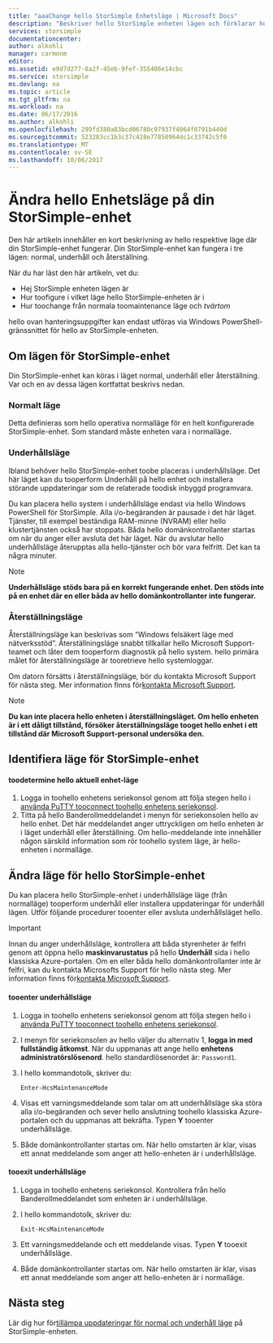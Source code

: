 ```yaml
---
title: "aaaChange hello StorSimple Enhetsläge | Microsoft Docs"
description: "Beskriver hello StorSimple enheten lägen och förklarar hur toouse Windows PowerShell för StorSimple toochange hello enhet-läge."
services: storsimple
documentationcenter: 
author: alkohli
manager: carmonm
editor: 
ms.assetid: e9d7d277-8a2f-45eb-9fef-355486e14cbc
ms.service: storsimple
ms.devlang: na
ms.topic: article
ms.tgt_pltfrm: na
ms.workload: na
ms.date: 06/17/2016
ms.author: alkohli
ms.openlocfilehash: 299fd380a83bcd06780c97937f4064f0791b440d
ms.sourcegitcommit: 523283cc1b3c37c428e77850964dc1c33742c5f0
ms.translationtype: MT
ms.contentlocale: sv-SE
ms.lasthandoff: 10/06/2017
---
```

# <a name="change-hello-device-mode-on-your-storsimple-device"></a>Ändra hello Enhetsläge på din StorSimple-enhet
Den här artikeln innehåller en kort beskrivning av hello respektive läge där din StorSimple-enhet fungerar. Din StorSimple-enhet kan fungera i tre lägen: normal, underhåll och återställning. 

När du har läst den här artikeln, vet du:

* Hej StorSimple enheten lägen är
* Hur toofigure i vilket läge hello StorSimple-enheten är i
* Hur toochange från normala toomaintenance läge och *tvärtom*

hello ovan hanteringsuppgifter kan endast utföras via Windows PowerShell-gränssnittet för hello av StorSimple-enheten.

## <a name="about-storsimple-device-modes"></a>Om lägen för StorSimple-enhet
Din StorSimple-enhet kan köras i läget normal, underhåll eller återställning. Var och en av dessa lägen kortfattat beskrivs nedan.

### <a name="normal-mode"></a>Normalt läge
Detta definieras som hello operativa normalläge för en helt konfigurerade StorSimple-enhet. Som standard måste enheten vara i normalläge.

### <a name="maintenance-mode"></a>Underhållsläge
Ibland behöver hello StorSimple-enhet toobe placeras i underhållsläge. Det här läget kan du tooperform Underhåll på hello enhet och installera störande uppdateringar som de relaterade toodisk inbyggd programvara.

Du kan placera hello system i underhållsläge endast via hello Windows PowerShell för StorSimple. Alla i/o-begäranden är pausade i det här läget. Tjänster, till exempel beständiga RAM-minne (NVRAM) eller hello klustertjänsten också har stoppats. Båda hello domänkontrollanter startas om när du anger eller avsluta det här läget. När du avslutar hello underhållsläge återupptas alla hello-tjänster och bör vara felfritt. Det kan ta några minuter.

> [!NOTE]
> **Underhållsläge stöds bara på en korrekt fungerande enhet. Den stöds inte på en enhet där en eller båda av hello domänkontrollanter inte fungerar.**
> </br>
> 
> 

### <a name="recovery-mode"></a>Återställningsläge
Återställningsläge kan beskrivas som ”Windows felsäkert läge med nätverksstöd”. Återställningsläge snabbt tillkallar hello Microsoft Support-teamet och låter dem tooperform diagnostik på hello system. hello primära målet för återställningsläge är tooretrieve hello systemloggar.

Om datorn försätts i återställningsläge, bör du kontakta Microsoft Support för nästa steg. Mer information finns för[kontakta Microsoft Support](storsimple-contact-microsoft-support.md).

> [!NOTE]
> **Du kan inte placera hello enheten i återställningsläget. Om hello enheten är i ett dåligt tillstånd, försöker återställningsläge tooget hello enhet i ett tillstånd där Microsoft Support-personal undersöka den.**
> 
> 

## <a name="determine-storsimple-device-mode"></a>Identifiera läge för StorSimple-enhet
#### <a name="toodetermine-hello-current-device-mode"></a>toodetermine hello aktuell enhet-läge
1. Logga in toohello enhetens seriekonsol genom att följa stegen hello i [använda PuTTY tooconnect toohello enhetens seriekonsol](storsimple-deployment-walkthrough.md#use-putty-to-connect-to-the-device-serial-console).
2. Titta på hello Banderollmeddelandet i menyn för seriekonsolen hello av hello enhet. Det här meddelandet anger uttryckligen om hello enheten är i läget underhåll eller återställning. Om hello-meddelande inte innehåller någon särskild information som rör toohello system läge, är hello-enheten i normalläge.

## <a name="change-hello-storsimple-device-mode"></a>Ändra läge för hello StorSimple-enhet
Du kan placera hello StorSimple-enhet i underhållsläge läge (från normalläge) tooperform underhåll eller installera uppdateringar för underhåll lägen. Utför följande procedurer tooenter eller avsluta underhållsläget hello.

> [!IMPORTANT]
> Innan du anger underhållsläge, kontrollera att båda styrenheter är felfri genom att öppna hello **maskinvarustatus** på hello **Underhåll** sida i hello klassiska Azure-portalen. Om en eller båda hello domänkontrollanter inte är felfri, kan du kontakta Microsofts Support för hello nästa steg. Mer information finns för[kontakta Microsoft Support](storsimple-contact-microsoft-support.md).
> 
> 

#### <a name="tooenter-maintenance-mode"></a>tooenter underhållsläge
1. Logga in toohello enhetens seriekonsol genom att följa stegen hello i [använda PuTTY tooconnect toohello enhetens seriekonsol](storsimple-deployment-walkthrough.md#use-putty-to-connect-to-the-device-serial-console).
2. I menyn för seriekonsolen av hello väljer du alternativ 1, **logga in med fullständig åtkomst**. När du uppmanas att ange hello **enhetens administratörslösenord**. hello standardlösenordet är: `Password1`.
3. I hello kommandotolk, skriver du: 
   
    `Enter-HcsMaintenanceMode`
4. Visas ett varningsmeddelande som talar om att underhållsläge ska störa alla i/o-begäranden och sever hello anslutning toohello klassiska Azure-portalen och du uppmanas att bekräfta. Typen **Y** tooenter underhållsläge.
5. Både domänkontrollanter startas om. När hello omstarten är klar, visas ett annat meddelande som anger att hello-enheten är i underhållsläge.

#### <a name="tooexit-maintenance-mode"></a>tooexit underhållsläge
1. Logga in toohello enhetens seriekonsol. Kontrollera från hello Banderollmeddelandet som enheten är i underhållsläge.
2. I hello kommandotolk, skriver du:
   
    `Exit-HcsMaintenanceMode`
3. Ett varningsmeddelande och ett meddelande visas. Typen **Y** tooexit underhållsläge.
4. Både domänkontrollanter startas om. När hello omstarten är klar, visas ett annat meddelande som anger att hello-enheten är i normalläge.

## <a name="next-steps"></a>Nästa steg
Lär dig hur för[tillämpa uppdateringar för normal och underhåll läge](storsimple-update-device.md) på StorSimple-enheten.

